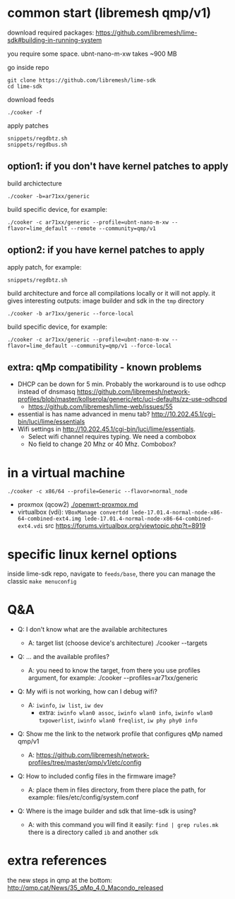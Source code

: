 # common start (libremesh qmp/v1)

download required packages: https://github.com/libremesh/lime-sdk#building-in-running-system

you require some space. ubnt-nano-m-xw takes ~900 MB

go inside repo

    git clone https://github.com/libremesh/lime-sdk
    cd lime-sdk

download feeds

    ./cooker -f

apply patches

    snippets/regdbtz.sh
    snippets/regdbus.sh

## option1: if you don't have kernel patches to apply

build archictecture

    ./cooker -b=ar71xx/generic

build specific device, for example:

    ./cooker -c ar71xx/generic --profile=ubnt-nano-m-xw --flavor=lime_default --remote --community=qmp/v1

## option2: if you have kernel patches to apply

apply patch, for example:

    snippets/regdbtz.sh

build architecture and force all compilations locally or it will not apply. it gives interesting outputs: image builder and sdk in the `tmp` directory

    ./cooker -b ar71xx/generic --force-local

build specific device, for example:

    ./cooker -c ar71xx/generic --profile=ubnt-nano-m-xw --flavor=lime_default --community=qmp/v1 --force-local

## extra: qMp compatibility - known problems

- DHCP can be down for 5 min. Probably the workaround is to use odhcp instead of dnsmasq https://github.com/libremesh/network-profiles/blob/master/kollserola/generic/etc/uci-defaults/zz-use-odhcpd
    - https://github.com/libremesh/lime-web/issues/55
- essential is has name advanced in menu tab? http://10.202.45.1/cgi-bin/luci/lime/essentials
- Wifi settings in http://10.202.45.1/cgi-bin/luci/lime/essentials.
    - Select wifi channel requires typing. We need a combobox
    - No field to change 20 Mhz or 40 Mhz. Combobox?

# in a virtual machine

    ./cooker -c x86/64 --profile=Generic --flavor=normal_node

- proxmox (qcow2) [./openwrt-proxmox.md]()
- virtualbox (vdi): `VBoxManage convertdd lede-17.01.4-normal-node-x86-64-combined-ext4.img lede-17.01.4-normal-node-x86-64-combined-ext4.vdi` src https://forums.virtualbox.org/viewtopic.php?t=8919

# specific linux kernel options

inside lime-sdk repo, navigate to `feeds/base`, there you can manage the classic `make menuconfig`

# Q&A

- Q: I don't know what are the available architectures
    - A: target list (choose device's architecture)
        ./cooker --targets

- Q: ... and the available profiles?
    - A: you need to know the target, from there you use profiles argument, for example:
        ./cooker --profiles=ar71xx/generic

- Q: My wifi is not working, how can I debug wifi?
    - A: `iwinfo`, `iw list`, `iw dev`
        - extra: `iwinfo wlan0 assoc`, `iwinfo wlan0 info`, `iwinfo wlan0 txpowerlist`, `iwinfo wlan0 freqlist`, `iw phy phy0 info`

- Q: Show me the link to the network profile that configures qMp named qmp/v1
    - A: https://github.com/libremesh/network-profiles/tree/master/qmp/v1/etc/config

- Q: How to included config files in the firmware image?
    - A: place them in files directory, from there place the path, for example: files/etc/config/system.conf

- Q: Where is the image builder and sdk that lime-sdk is using?
    - A: with this command you will find it easily: `find | grep rules.mk` there is a directory called `ib` and another `sdk`

# extra references

the new steps in qmp at the bottom: http://qmp.cat/News/35_qMp_4.0_Macondo_released
